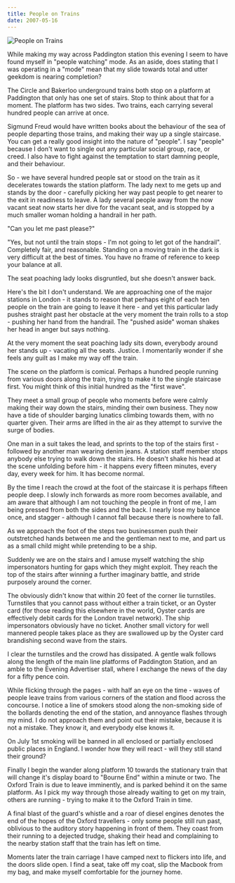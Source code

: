```yaml
---
title: People on Trains
date: 2007-05-16
---
```


![People on Trains](https://source.unsplash.com/d34DtRp1bqo/1600x900)

While making my way across Paddington station this evening I seem to have found myself in "people watching" mode. As an aside, does stating that I was operating in a "mode" mean that my slide towards total and utter geekdom is nearing completion?

The Circle and Bakerloo underground trains both stop on a platform at Paddington that only has one set of stairs. Stop to think about that for a moment. The platform has two sides. Two trains, each carrying several hundred people can arrive at once.

Sigmund Freud would have written books about the behaviour of the sea of people departing those trains, and making their way up a single staircase. You can get a really good insight into the nature of "people". I say "people" because I don't want to single out any particular social group, race, or creed. I also have to fight against the temptation to start damning people, and their behaviour.

So - we have several hundred people sat or stood on the train as it decelerates towards the station platform. The lady next to me gets up and stands by the door - carefully picking her way past people to get nearer to the exit in readiness to leave. A lady several people away from the now vacant seat now starts her dive for the vacant seat, and is stopped by a much smaller woman holding a handrail in her path.

"Can you let me past please?"

"Yes, but not until the train stops - I'm not going to let got of the handrail". Completely fair, and reasonable. Standing on a moving train in the dark is very difficult at the best of times. You have no frame of reference to keep your balance at all.

The seat poaching lady looks disgruntled, but she doesn't answer back.

Here's the bit I don't understand. We are approaching one of the major stations in London - it stands to reason that perhaps eight of each ten people on the train are going to leave it here - and yet this particular lady pushes straight past her obstacle at the very moment the train rolls to a stop - pushing her hand from the handrail. The "pushed aside" woman shakes her head in anger but says nothing.

At the very moment the seat poaching lady sits down, everybody around her stands up - vacating all the seats. Justice. I momentarily wonder if she feels any guilt as I make my way off the train.

The scene on the platform is comical. Perhaps a hundred people running from various doors along the train, trying to make it to the single staircase first. You might think of this initial hundred as the "first wave".

They meet a small group of people who moments before were calmly making their way down the stairs, minding their own business. They now have a tide of shoulder barging lunatics climbing towards them, with no quarter given. Their arms are lifted in the air as they attempt to survive the surge of bodies.

One man in a suit takes the lead, and sprints to the top of the stairs first - followed by another man wearing denim jeans. A station staff member stops anybody else trying to walk down the stairs. He doesn't shake his head at the scene unfolding before him - it happens every fifteen minutes, every day, every week for him. It has become normal.

By the time I reach the crowd at the foot of the staircase it is perhaps fifteen people deep. I slowly inch forwards as more room becomes available, and am aware that although I am not touching the people in front of me, I am being pressed from both the sides and the back. I nearly lose my balance once, and stagger - although I cannot fall because there is nowhere to fall.

As we approach the foot of the steps two businessmen push their outstretched hands between me and the gentleman next to me, and part us as a small child might while pretending to be a ship.

Suddenly we are on the stairs and I amuse myself watching the ship impersonators hunting for gaps which they might exploit. They reach the top of the stairs after winning a further imaginary battle, and stride purposely around the corner.

The obviously didn't know that within 20 feet of the corner lie turnstiles. Turnstiles that you cannot pass without either a train ticket, or an Oyster card (for those reading this elsewhere in the world, Oyster cards are effectively debit cards for the London travel network). The ship impersonators obviously have no ticket. Another small victory for well mannered people takes place as they are swallowed up by the Oyster card brandishing second wave from the stairs.

I clear the turnstiles and the crowd has dissipated. A gentle walk follows along the length of the main line platforms of Paddington Station, and an amble to the Evening Advertiser stall, where I exchange the news of the day for a fifty pence coin.

While flicking through the pages - with half an eye on the time - waves of people leave trains from various corners of the station and flood across the concourse. I notice a line of smokers stood along the non-smoking side of the bollards denoting the end of the station, and annoyance flashes through my mind. I do not approach them and point out their mistake, because it is not a mistake. They know it, and everybody else knows it.

On July 1st smoking will be banned in all enclosed or partially enclosed public places in England. I wonder how they will react - will they still stand their ground?

Finally I begin the wander along platform 10 towards the stationary train that will change it's display board to "Bourne End" within a minute or two. The Oxford Train is due to leave imminently, and is parked behind it on the same platform. As I pick my way through those already waiting to get on my train, others are running - trying to make it to the Oxford Train in time.

A final blast of the guard's whistle and a roar of diesel engines denotes the end of the hopes of the Oxford travellers - only some people still run past, oblivious to the auditory story happening in front of them. They coast from their running to a dejected trudge, shaking their head and complaining to the nearby station staff that the train has left on time.

Moments later the train carriage I have camped next to flickers into life, and the doors slide open. I find a seat, take off my coat, slip the Macbook from my bag, and make myself comfortable for the journey home.